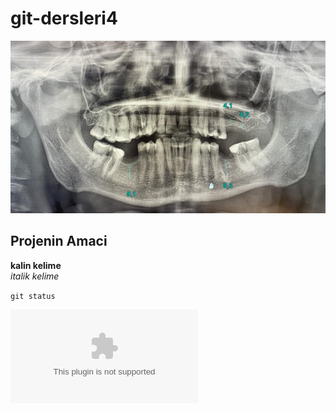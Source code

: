 # git-dersleri4

![resim](https://github.com/ersev/git-dersleri4/blob/main/resim.jpeg)

## Projenin Amaci
**kalin kelime** <br/>
*italik kelime* <br/>

`git status`

![google Link](http;//www.google.com)
